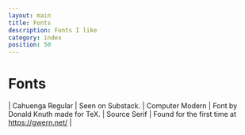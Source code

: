 ```yaml
---
layout: main
title: Fonts
description: Fonts I like
category: index
position: 50
---
```


# Fonts
 
| Cahuenga Regular | Seen on Substack.
| Computer Modern | Font by Donald Knuth made for TeX.
| Source Serif | Found for the first time at https://gwern.net/ |
